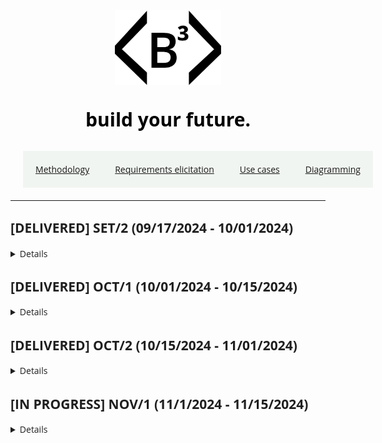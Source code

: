 <style>
    *{
        font-family: 'Open Sans', sans-serif;
        color: #1f1f1f;
    }

    td{
        text-align: center;
    }

    table{
        align-content: center;
        width: 100%;
        height: 240px;
        margin: auto;
        padding: auto;
    }

    .logo-text{
        font-family: 'Open Sans', sans-serif;
        color: #000000;
        font-weight: bold;
        font-size: 30px;
    }

    .list{
        display: flex;
        flex-direction: row;
        justify-content: space-between;
        list-style-type: none;
        width: 520px;
        background-color: #f1f5f1;
        margin: 20px;
        padding: 20px;
    }

    .list-item{
        margin: 0px;
    }
</style>

<center>    
  <img src="../img/OpenB3_Logo.svg" alt="OpenB3" width="170">
  <p class="logo-text">build your future.</p>
  <ul class="list">
    <li style="margin: 0px"> <a href="#system-planning-and-methodology">Methodology</a></li>
    <li style="margin: 0px"> <a href="#requirements-elicitation">Requirements elicitation</a></li>
    <li style="margin: 0px"> <a href="#use-cases">Use cases</a></li>
    <li style="margin: 0px"> <a href="#activity-diagram">Diagramming</a></li>
  </ul>
</center>

---

## [DELIVERED] SET/2 (09/17/2024 - 10/01/2024)
<details>

In this sprint, the team focused on two main activities:
- Understand and investigate fundamental technologies besides project demand;
- Plan and organize a workflow for the project.

## System planning and methodology

### Software Architecture
The project is divided into three main components:

#### DataCollector
- Gets current pricing from B3 market stocks
- Collects data analytics 

#### PortfolioManager
- Data collection
- Notify the user of the changes in the portfolio

#### StockAnalyzer
- Show data analytics
- Allow filtering by criteria
- Helps with some basic calculations

### Development Methodology
The project is architected with multiple predefined and independent components. The development team opted for a parallel development methodology.This approach allows for simultaneous development efforts, facilitating faster progress and responsiveness to project requirements.

This decision aligns with the principles outlined in Systems Analysis & Design (A. Dennis, 5th edition), as the project is robust, the requirements are well-established, the technology is familiar, and the timeline demands short-time delivery.

### Planning 
The goal of this project is to complete the first beta version by mid-December, and we will provide biweekly reports to track our progress. This regular reporting will ensure that all stakeholders are kept informed and can provide timely feedback throughout the development process.

During the first sprint, the team will focus on solidifying the project's concept. This includes gathering and analyzing requirements, which will help us understand the needs of our users and define the scope of the project. Additionally, we will concentrate on defining the system architecture and selecting a suitable development methodology that aligns with our project goals and team capabilities.

In subsequent sprints, we plan to release stable versions of each module sequentially, starting with the NOV/1 delivery. This phased approach will allow us to gather more attention to each sub-project, evaluating User Experience (UX) and preventing bugs. Our objective is to reach version 0.1.0 of the project by DEC/1, marking a significant milestone in our development timeline.

|----------------|OCT/1|OCT/2|NOV/1|NOV/2|DEC/1|
|----------------|-----|-----|-----|-----|-----|
|DataCollector   |  x  |  x  |  x  |     |     |
|PortfolioManager|  x  |  x  |  x  |  x  |     |
|StockAnalyzer   |     |  x  |  x  |  x  |  x  |

### Team
The development team is composed of Diogo Monteiro.

</details>


## [DELIVERED] OCT/1 (10/01/2024 - 10/15/2024)
<details>

In this sprint, the team focused on two main activities:
- Defining the primary requirements;
- Elaborate some use cases to better understand the overall workflow.


## Requirements Elicitation
<details>

### Functional Requirements

1. **Data Collecting and Processing:**
    - The system may collect B3's stocks metrics and variables such as current price, beta variation and enterprise value.
    - The system may process this informations, if necessary, to provide other metrics such as EV/EBITDA, P/E and P/B.

2. **Portfolio Managing and Notification:**
    - The system may allow users to CRUD any stock market attributes (except code e.g. ABCD4) or portfolio.
    - The system may warn users when an active has a unnatural price variation.
    - The system may allow users to stablish warning parameters such as top or bottom price or beta variation limit.
    - The system may notify users using email, SMS, pop-up or social media messages. 

3. **Stock Analysis:**
    - The system may show finely stock market analysis. 
    - The system may filter stocks according to parameters set by user, such as price, volume and history.
    - The system may help user to perform manual calculations with their own variables.

4. **The Interface:**
    - The system may have an graceful usability allowing page-transitioning easily between pages. 


### Non-Functional Requirements

1. **Usability:**
    - The system may be easy to use, featuring an intuitive interface that minimizes the learning curve, especially for beginner investors.
    - The system may leave information clearly visible to the user, minimizing "hidden" details.

2. **Performance:**
    - The system may process real-time data with minimal latency, ensuring that analyses are always up-to-date.

3. **Compatibility:**
    - The system may be compatible with major desktop operating systems (Windows, macOS, and Linux).
    - The system may support the use as distinct but integrable modules.

4. **Scalability:**
    - The system may be designed to handle data volume and user scaling without losing performance.

5. **Documentation and Best Practices:**
    - The system's code may be well-documented and modular, facilitating maintenance and the addition of new features in the future.
    - The system may include a *getting started* and *support* section for users, including tutorials and FAQs.

</details>

## Use cases
<details>

### Use Case 1: Add an Stock to the Portfolio
<details>

**Actor:** User  
**Description:** This use case describes how the user adds an stock to the portfolio. The stock can be any stock available in B3.

#### Preconditions
1. The user must be logged into the system.
2. The system must be connected to the internet to access real-time data.

#### Normal Flow
1. The user navigates to the portfolio management section.
2. The user selects the "Add stock" option.
3. The system asks the user to enter the stock code (e.g., PETR4).
4. The user provides transaction details such as quantity and purchase price.
5. The system validates the information and confirms the addition of the stock to the portfolio.
6. The system updates the user's stock list and recalculates the total values.

#### Postconditions
1. The stock is added to the user's portfolio with the provided information.

#### Input/Output
| Inputs              | Source      | Outputs                  | Destination           |
| ------------------- | ----------- | ------------------------ | --------------------- |
| Stock code          | User        | Success confirmation     | User interface        |
| Quantity            | User        | Portfolio update         | Database              |
| Purchase price      | User        | Recalculates total values| Database              |

---
</details>


### Use Case 2: Activate stock Monitoring
<details>

**Actor:** User  
**Description:** This use case describes how the user activates price monitoring for a specific stock.

#### Preconditions
1. The user must be logged into the system.
2. The stock must be listed on the B3 market, but it is not required to be part of the user's portfolio.

#### Normal Flow
1. The user accesses the stock monitoring section.
2. The user selects an stock already in the portfolio.
3. The system asks the user to define alert limits for the stock price.
4. The system activates monitoring and confirms the setup.

#### Postconditions
1. The system starts monitoring the stock according to the defined limits.
2. The user is notified when the stock price reaches the specified values.

#### Input/Output
| Inputs              | Source      | Outputs                    | Destination           |
| ------------------- | ----------- | -------------------------- | --------------------- |
| Upper limit         | User        | Monitoring confirmation    | Database              |
| Lower limit         | User        | Monitoring confirmation    | Database              |

---
</details>


### Use Case 3: Search for stocks by variables
<details>

**Actor:** User  
**Description:** This use case describes how the user searches for stocks on B3 based on financial indexes.

#### Preconditions
1. The user must be logged into the system.
2. The system must have access to updated financial data for the stocks.

#### Normal Flow
1. The user accesses the stock search section.
2. The user selects the search criteria (e.g., P/E Ratio, Dividend Yield).
3. The system processes the request and filters stocks based on the specified criteria.
4. The system displays the list of stocks that match the filters.

#### Postconditions
1. The filtered list of stocks is presented to the user.
2. The user can add any of these stocks to their portfolio or monitor them.

#### Input/Output
| Inputs               | Source      | Outputs                 | Destination           |
| -------------------  | ----------- | ----------------------- | --------------------- |
| Filter criteria      | User        | List of stocks          | User interface        |
| Index values         | System      | Updated data            | User interface        |

---
</details>

</details>

</details>


## [DELIVERED] OCT/2 (10/15/2024 - 11/01/2024)
<details>

## Activity Diagram
Aiming to present the overall functionality of the project, the team created an Activity Diagram using Unified Modeling Language (UML). The diagram outlines the system's main activities, along with key user and system actions, as shown in the image below.

![UML diagram](../img/uml.png)

</details>


## [IN PROGRESS] NOV/1 (11/1/2024 - 11/15/2024)
<details>

In this sprint, the team focused on two main activities:
- Understand and formulate a C4 diagram;
- Plan and organize a workflow for the project.


## C4 Diagrams

The C4 model provides a hierarchy and structured way to visualize software architecture by breaking it down into four distinct levels of abstraction: **Context**, **Containers**, **Components**, and **Code**. Each level picturize different amount of fine-graining, from high-level to low-level abstractions, thus, offering a clear perspective on the architecture depending on the level of detail needed.

- Context Diagram: This is the highest-level view, offering a big-picture understanding of the system in relation to its users and external systems. It's useful for non-technical stakeholders to understand how the system interacts with its environment.

- Container Diagram: The next level, which zooms into the system's internal structure, highlighting major applications, services, and databases (known as containers) and their interactions. This is particularly useful for architects and developers to understand the high-level technical structure.

- Component Diagram: Going deeper, the component diagram focuses on the internal structure of a single container, showing its components, their responsibilities, and how they interact. This helps developers see how containers are built.

- Code Diagram: The most detailed level, showing the inner workings of individual components down to the code or class level, useful for developers focusing on implementation.

### Choosing the Appropriate Diagram:

In the context of your project, the Container Diagram is an ideal choice at this stage because our idea is well-developed and technically mature, but not yet explored enough to lower levels of abstraction (coding). Instead, you're focusing on conveying the overall structure of your system—showing how different applications, services, databases, and external systems interact.

The Container Diagram gives a clear, high-level view of how the system is organized into different container, showing them connection and primary functioning (e.g., web application, database, microservices) 

By starting with the Container Diagram, we can provide a technical but high-level representation of the system’s architecture that can be understood by both technical and semi-technical stakeholders. It helps set the stage for further exploration into more detailed technical layers like components and code later in the discussion.

This choice allows you to balance technical depth with clarity, making it an effective middle ground for clients who need to understand how the system is built without getting lost in the finer details of implementation just yet.

![C4 Container Diagram](../img/c4-diagram.jpeg)

## Entity-Relationship Diagram

As start, the team used a the logical model to formulate a previous view of the diagram. The logical model is clear representation of how different entities interact within the system. It helps in organizing data structures and relationships, ensuring that all key  before moving on to more complex diagrams such as UML.

The logical model is essential in defining how data is stored and managed across different system modules. Each entity in the system, such as stocks, portfolios, users, and notifications, is represented as a table, with attributes that map to the necessary data points. These entities are designed to capture essential information such as stock prices, user portfolios, alert limits, and market analysis.

```
Stock (*id, code, name, current_price, beta_variation, enterprise_value, ev_ebitda, pe_ratio, pb_ratio)
Portfolio (*id, user_id, name, created_at)
PortfolioStock (*id, portfolio_id, stock_id, quantity, purchase_price, added_at)
User (*id, name, email, phone, created_at)
```

Notification (*id, user_id, stock_id, upper_limit, lower_limit, method, created_at)
By establishing clear relationships between these entities (such as how a portfolio is linked to its stocks or how notifications are sent to users), we ensure that the system can effectively handle data collection, portfolio management, and stock analysis. The logical model also lays the groundwork for scalability, as additional functionality can easily be integrated into this structured approach.

Below is a reserved space for the UML diagram, which will visually represent the components and their interactions, building upon the logical model to show a more dynamic view of the system.

![ER Diagram](../img/entity-relationship.png)

This diagram will provide a detailed, graphical representation of the system's flow and structure, complementing the logical model with a visual depiction of how the components interact during real-time operations.


</details>

